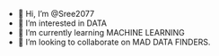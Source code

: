 - 👋 Hi, I’m @Sree2077
- 👀 I’m interested in DATA 
- 🌱 I’m currently learning MACHINE LEARNING
- 💞️ I’m looking to collaborate on MAD DATA FINDERS.

<!---
Sree2077/Sree2077 is a ✨ special ✨ repository because its `README.md` (this file) appears on your GitHub profile.
You can click the Preview link to take a look at your changes.
--->
